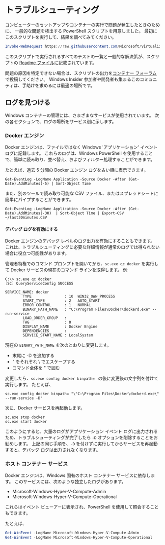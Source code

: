 # トラブルシューティング

コンピューターのセットアップやコンテナーの実行で問題が発生したときのために、 一般的な問題を検出する PowerShell スクリプトを用意しました。 最初にこのスクリプトを実行して、結果を調べてみてください。

```PowerShell
Invoke-WebRequest https://raw.githubusercontent.com/Microsoft/Virtualization-Documentation/master/windows-server-container-tools/Debug-ContainerHost/Debug-ContainerHost.ps1 -UseBasicParsing | Invoke-Expression
```
このスクリプトで実行されるすべてのテストの一覧と一般的な解決策が、スクリプトの [Readme ファイル](https://github.com/Microsoft/Virtualization-Documentation/blob/master/windows-server-container-tools/Debug-ContainerHost/README.md)に記載されています。

問題の原因を特定できない場合は、スクリプトの出力を[コンテナー フォーラム](https://social.msdn.microsoft.com/Forums/en-US/home?forum=windowscontainers)で投稿してください。 Windows Insider 参加者や開発者も集まるこのコミュニティは、手助けを求めるには最適の場所です。


## ログを見つける
Windows コンテナーの管理には、さまざまなサービスが使用されています。 次の各セクションで、ログの場所をサービス別に示します。

### Docker エンジン
Docker エンジンは、ファイルではなく Windows 'アプリケーション' イベント ログに記録します。 これらのログは、Windows PowerShell を使用することで、簡単に読み取り、並べ替え、およびフィルター処理することができます。

たとえば、過去 5 分間の Docker エンジン ログを古い順に表示できます。

```
Get-EventLog -LogName Application -Source Docker -After (Get-Date).AddMinutes(-5) | Sort-Object Time 
```

また、別のツールで読み取り可能な CSV ファイル、またはスプレッドシートに簡単にパイプすることができます。

```
Get-EventLog -LogName Application -Source Docker -After (Get-Date).AddMinutes(-30)  | Sort-Object Time | Export-CSV ~/last30minutes.CSV
```

#### デバッグ ログを有効にする
Docker エンジンのデバッグ レベルのログ出力を有効にすることもできます。 これは、トラブルシューティングに必要な詳細情報が通常のログでは得られない場合に役立つ可能性があります。

管理者特権でのコマンド プロンプトを開いてから、`sc.exe qc docker` を実行して Docker サービスの現在のコマンド ラインを取得します。
例:
```none
C:\> sc.exe qc docker
[SC] QueryServiceConfig SUCCESS

SERVICE_NAME: docker
        TYPE               : 10  WIN32_OWN_PROCESS
        START_TYPE         : 2   AUTO_START
        ERROR_CONTROL      : 1   NORMAL
        BINARY_PATH_NAME   : "C:\Program Files\Docker\dockerd.exe" --run-service
        LOAD_ORDER_GROUP   :
        TAG                : 0
        DISPLAY_NAME       : Docker Engine
        DEPENDENCIES       :
        SERVICE_START_NAME : LocalSystem
```

現在の `BINARY_PATH_NAME` を次のとおりに変更します。
- 末尾に -D を追加する
- " をそれぞれ \ でエスケープする
- コマンド全体を " で囲む

変更したら、`sc.exe config docker binpath= ` の後に変更後の文字列を付けて実行します。 たとえば、 
```none
sc.exe config docker binpath= "\"C:\Program Files\Docker\dockerd.exe\" --run-service -D"
```


次に、Docker サービスを再起動します。
```none
sc.exe stop docker
sc.exe start docker
```

このようにすると、大量のログがアプリケーション イベント ログに出力されるため、トラブルシューティングが完了したら `-D` オプションを削除することをお勧めします。 上記の同じ手順を、`-D` を付けずに実行してからサービスを再起動すると、デバッグ ログは出力されなくなります。


### ホスト コンテナー サービス
Docker エンジンは、Windows 固有のホスト コンテナー サービスに依存します。 このサービスには、次のような独立したログがあります。 
- Microsoft-Windows-Hyper-V-Compute-Admin
- Microsoft-Windows-Hyper-V-Compute-Operational

これらはイベント ビューアーに表示され、PowerShell を使用して照会することもできます。

たとえば、
```PowerShell
Get-WinEvent -LogName Microsoft-Windows-Hyper-V-Compute-Admin
Get-WinEvent -LogName Microsoft-Windows-Hyper-V-Compute-Operational 
```



<!--HONumber=Nov16_HO1-->


